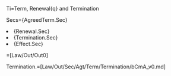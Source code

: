 Ti=Term, Renewal{q} and Termination

Secs={AgreedTerm.Sec}<li>{Renewal.Sec}<li>{Termination.Sec}<li>{Effect.Sec}

=[Law/Out/Out0]

Termination.=[Law/Out/Sec/Agt/Term/Termination/bCmA_v0.md]
